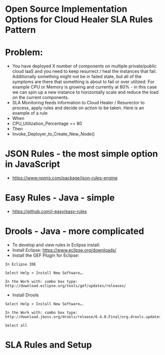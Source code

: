 # Open Source Implementation Options for Cloud Healer SLA Rules Pattern
# Problem: 
- You have deployed X number of components on multiple private/public cloud IaaS and you need to keep resurrect / heal the instances that fail.  Additionally something might not be in failed state, but all of the symptoms are there that something is about to fail or over utilized.  For example CPU or Memory is growing and currently at 80% - in this case we can spin up a new instance to horizontally scale and reduce the load on the current components.
- SLA Monitoring feeds information to Cloud Healer / Resurector to process, apply rules and decide on action to be taken.  Here is an example of a rule
- When
-    <Condition is true> CPU_Utilization_Percentage == 80 
- Then
-    <Take desired Action> Invoke_Deployer_to_Create_New_Node()


# JSON Rules - the most simple option in JavaScript
- https://www.npmjs.com/package/json-rules-engine

# Easy Rules - Java - simple
- https://github.com/j-easy/easy-rules


# Drools - Java - more complicated
- To develop and view rules in Eclipse install:
- Install Eclipse: https://www.eclipse.org/downloads/
- Install the GEF Plugin for Eclipse:
~~~~
In Eclipse IDE

Select Help > Install New Software….

In the Work with: combo box type: http://download.eclipse.org/tools/gef/updates/releases/
~~~~~

- Install Drools
~~~~~
Select Help > Install New Software….

In the Work with: combo box type: http://download.jboss.org/drools/release/6.4.0.Final/org.drools.updatesite/

Select all
~~~~~

# SLA Rules and Setup
